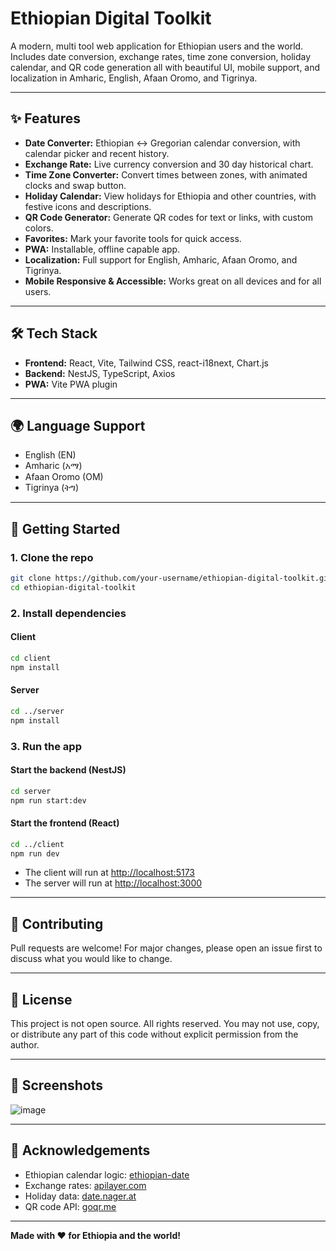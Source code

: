 # Ethiopian Digital Toolkit 
  
A modern, multi tool web application for Ethiopian users and the world. Includes date conversion, exchange rates, time zone conversion, holiday calendar, and QR code generation all with beautiful UI, mobile support, and localization in Amharic, English, Afaan Oromo, and Tigrinya.
   
---

## ✨ Features 
- **Date Converter:** Ethiopian ↔ Gregorian calendar conversion, with calendar picker and recent history.
- **Exchange Rate:** Live currency conversion and 30 day historical chart. 
- **Time Zone Converter:** Convert times between zones, with animated clocks and swap button.
- **Holiday Calendar:** View holidays for Ethiopia and other countries, with festive icons and descriptions.
- **QR Code Generator:** Generate QR codes for text or links, with custom colors.  
- **Favorites:** Mark your favorite tools for quick access. 
- **PWA:** Installable, offline capable app.    
- **Localization:** Full support for English, Amharic, Afaan Oromo, and Tigrinya.  
- **Mobile Responsive & Accessible:** Works great on all devices and for all users.    
  
---    
  
## 🛠️ Tech Stack     
- **Frontend:** React, Vite, Tailwind CSS, react-i18next, Chart.js  
- **Backend:** NestJS, TypeScript, Axios    
- **PWA:** Vite PWA plugin 
   
--- 
 
## 🌍 Language Support 
- English (EN)    
- Amharic (አማ)
- Afaan Oromo (OM) 
- Tigrinya (ትግ)

---

## 🚀 Getting Started

### 1. Clone the repo
```bash
git clone https://github.com/your-username/ethiopian-digital-toolkit.git
cd ethiopian-digital-toolkit
```

### 2. Install dependencies
#### Client
```bash
cd client
npm install
```
#### Server
```bash
cd ../server
npm install
```

### 3. Run the app
#### Start the backend (NestJS)
```bash
cd server
npm run start:dev
```
#### Start the frontend (React)
```bash
cd ../client
npm run dev
```

- The client will run at [http://localhost:5173](http://localhost:5173)
- The server will run at [http://localhost:3000](http://localhost:3000)

---

## 🤝 Contributing
Pull requests are welcome! For major changes, please open an issue first to discuss what you would like to change.

---

## 📄 License
This project is not open source. All rights reserved.
You may not use, copy, or distribute any part of this code without explicit permission from the author.

---

## 📸 Screenshots
![image](https://github.com/user-attachments/assets/7b6e8a7a-ab8b-40e1-adc7-c8eed7bad4a1)


---

## 🙏 Acknowledgements
- Ethiopian calendar logic: [ethiopian-date](https://www.npmjs.com/package/ethiopian-date)
- Exchange rates: [apilayer.com](https://apilayer.com/)
- Holiday data: [date.nager.at](https://date.nager.at/)
- QR code API: [goqr.me](https://goqr.me/api/)

---

**Made with ❤️ for Ethiopia and the world!** 
